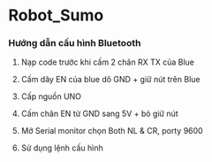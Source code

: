 # Robot_Sumo
### Hướng dẫn cấu hình Bluetooth
1. Nạp code trước khi cấm 2 chân RX TX của Blue

2. Cấm dây EN của blue dô GND + giữ nút trên Blue

3. Cấp nguồn UNO

4. Cấm chân EN từ GND sang 5V + bỏ giữ nút

5. Mở Serial monitor chọn Both  NL & CR, porty 9600

6. Sử dụng lệnh cấu hình
